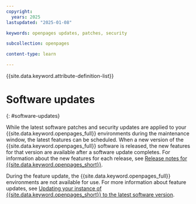 ```yaml
---
copyright:
  years: 2025
lastupdated: "2025-01-08"

keywords: openpages updates, patches, security

subcollection: openpages

content-type: learn

---
```


{{site.data.keyword.attribute-definition-list}}

# Software updates
{: #software-updates}

While the latest software patches and security updates are applied to your {{site.data.keyword.openpages_full}} environments during the maintenance window, the latest features can be scheduled. When a new version of the {{site.data.keyword.openpages_full}} software is released, the new features for that version are available after a software update completes. For information about the new features for each release, see [Release notes for  {{site.data.keyword.openpages_short}}](/docs/openpages?topic=openpages-openpages-relnotes).

During the feature update, the {{site.data.keyword.openpages_full}} environments are not available for use. For more information about feature updates, see [Updating your instance of {{site.data.keyword.openpages_short}} to the latest software version](/docs/openpages?topic=openpages-updating-openpages).
